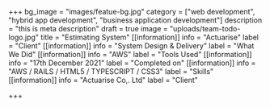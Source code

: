 +++
bg_image = "images/featue-bg.jpg"
category = ["web development", "hybrid app development", "business application development"]
description = "this is meta description"
draft = true
image = "uploads/team-todo-logo.jpg"
title = "Estimating System"
[[information]]
info = "Actuarise"
label = "Client"
[[information]]
info = "System Design & Delivery"
label = "What We Did"
[[information]]
info = "AWS"
label = "Tools Used"
[[information]]
info = "17th December 2021"
label = "Completed on"
[[information]]
info = "AWS / RAILS / HTML5 / TYPESCRIPT / CSS3"
label = "Skills"
[[information]]
info = "Actuarise Co,. Ltd"
label = "Client"

+++
